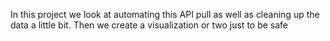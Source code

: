 In this project we look at automating this API pull as well as cleaning up the data a little bit. Then we create a visualization or two just to be safe
